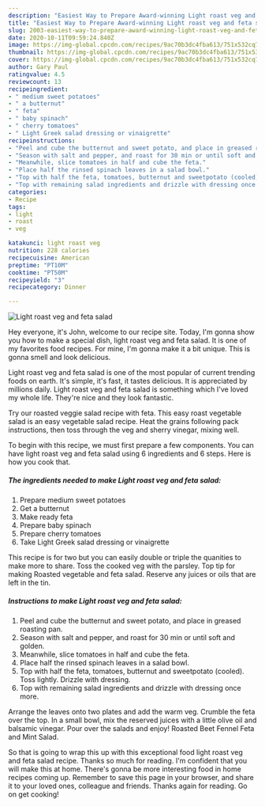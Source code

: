 ```yaml
---
description: "Easiest Way to Prepare Award-winning Light roast veg and feta salad"
title: "Easiest Way to Prepare Award-winning Light roast veg and feta salad"
slug: 2003-easiest-way-to-prepare-award-winning-light-roast-veg-and-feta-salad
date: 2020-10-11T09:59:24.840Z
image: https://img-global.cpcdn.com/recipes/9ac70b3dc4fba613/751x532cq70/light-roast-veg-and-feta-salad-recipe-main-photo.jpg
thumbnail: https://img-global.cpcdn.com/recipes/9ac70b3dc4fba613/751x532cq70/light-roast-veg-and-feta-salad-recipe-main-photo.jpg
cover: https://img-global.cpcdn.com/recipes/9ac70b3dc4fba613/751x532cq70/light-roast-veg-and-feta-salad-recipe-main-photo.jpg
author: Gary Paul
ratingvalue: 4.5
reviewcount: 13
recipeingredient:
- " medium sweet potatoes"
- " a butternut"
- " feta"
- " baby spinach"
- " cherry tomatoes"
- " Light Greek salad dressing or vinaigrette"
recipeinstructions:
- "Peel and cube the butternut and sweet potato, and place in greased roasting pan."
- "Season with salt and pepper, and roast for 30 min or until soft and golden."
- "Meanwhile, slice tomatoes in half and cube the feta."
- "Place half the rinsed spinach leaves in a salad bowl."
- "Top with half the feta, tomatoes, butternut and sweetpotato (cooled). Toss lightly. Drizzle with dressing."
- "Top with remaining salad ingredients and drizzle with dressing once more."
categories:
- Recipe
tags:
- light
- roast
- veg

katakunci: light roast veg 
nutrition: 228 calories
recipecuisine: American
preptime: "PT10M"
cooktime: "PT50M"
recipeyield: "3"
recipecategory: Dinner

---
```



![Light roast veg and feta salad](https://img-global.cpcdn.com/recipes/9ac70b3dc4fba613/751x532cq70/light-roast-veg-and-feta-salad-recipe-main-photo.jpg)

Hey everyone, it's John, welcome to our recipe site. Today, I'm gonna show you how to make a special dish, light roast veg and feta salad. It is one of my favorites food recipes. For mine, I'm gonna make it a bit unique. This is gonna smell and look delicious.

Light roast veg and feta salad is one of the most popular of current trending foods on earth. It's simple, it's fast, it tastes delicious. It is appreciated by millions daily. Light roast veg and feta salad is something which I've loved my whole life. They're nice and they look fantastic.

Try our roasted veggie salad recipe with feta. This easy roast vegetable salad is an easy vegetable salad recipe. Heat the grains following pack instructions, then toss through the veg and sherry vinegar, mixing well.


To begin with this recipe, we must first prepare a few components. You can have light roast veg and feta salad using 6 ingredients and 6 steps. Here is how you cook that.

<!--inarticleads1-->

##### The ingredients needed to make Light roast veg and feta salad:

1. Prepare  medium sweet potatoes
1. Get  a butternut
1. Make ready  feta
1. Prepare  baby spinach
1. Prepare  cherry tomatoes
1. Take  Light Greek salad dressing or vinaigrette


This recipe is for two but you can easily double or triple the quanities to make more to share. Toss the cooked veg with the parsley. Top tip for making Roasted vegetable and feta salad. Reserve any juices or oils that are left in the tin. 

<!--inarticleads2-->

##### Instructions to make Light roast veg and feta salad:

1. Peel and cube the butternut and sweet potato, and place in greased roasting pan.
1. Season with salt and pepper, and roast for 30 min or until soft and golden.
1. Meanwhile, slice tomatoes in half and cube the feta.
1. Place half the rinsed spinach leaves in a salad bowl.
1. Top with half the feta, tomatoes, butternut and sweetpotato (cooled). Toss lightly. Drizzle with dressing.
1. Top with remaining salad ingredients and drizzle with dressing once more.


Arrange the leaves onto two plates and add the warm veg. Crumble the feta over the top. In a small bowl, mix the reserved juices with a little olive oil and balsamic vinegar. Pour over the salads and enjoy! Roasted Beet Fennel Feta and Mint Salad. 

So that is going to wrap this up with this exceptional food light roast veg and feta salad recipe. Thanks so much for reading. I'm confident that you will make this at home. There's gonna be more interesting food in home recipes coming up. Remember to save this page in your browser, and share it to your loved ones, colleague and friends. Thanks again for reading. Go on get cooking!
